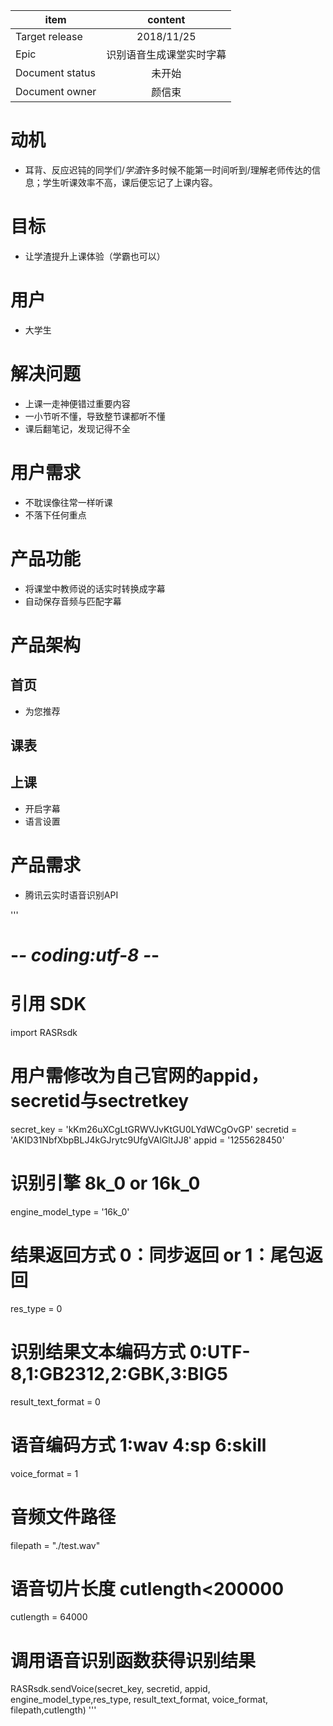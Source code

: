 item|content
--|:--:
Target release|2018/11/25
Epic| 识别语音生成课堂实时字幕
Document status|未开始
Document owner|颜信束


# 动机
* 耳背、反应迟钝的同学们/*学渣*许多时候不能第一时间听到/理解老师传达的信息；学生听课效率不高，课后便忘记了上课内容。

# 目标
* 让学渣提升上课体验（学霸也可以）

# 用户
* 大学生

# 解决问题
* 上课一走神便错过重要内容
* 一小节听不懂，导致整节课都听不懂
* 课后翻笔记，发现记得不全

# 用户需求
* 不耽误像往常一样听课
* 不落下任何重点

# 产品功能
* 将课堂中教师说的话实时转换成字幕
* 自动保存音频与匹配字幕

# 产品架构
## 首页
* 为您推荐
## 课表
## 上课
* 开启字幕
* 语言设置

# 产品需求
* 腾讯云实时语音识别API


'''
# -*- coding:utf-8 -*-
# 引用 SDK
import RASRsdk

# 用户需修改为自己官网的appid，secretid与sectretkey
secret_key = 'kKm26uXCgLtGRWVJvKtGU0LYdWCgOvGP'
secretid = 'AKID31NbfXbpBLJ4kGJrytc9UfgVAlGltJJ8'
appid = '1255628450'

# 识别引擎 8k_0 or 16k_0
engine_model_type = '16k_0'
# 结果返回方式 0：同步返回 or 1：尾包返回
res_type = 0
# 识别结果文本编码方式 0:UTF-8,1:GB2312,2:GBK,3:BIG5
result_text_format = 0
#  语音编码方式 1:wav 4:sp 6:skill
voice_format = 1
# 音频文件路径
filepath = "./test.wav"
# 语音切片长度 cutlength<200000
cutlength = 64000
# 调用语音识别函数获得识别结果
RASRsdk.sendVoice(secret_key, secretid, appid, engine_model_type,res_type, result_text_format, voice_format, filepath,cutlength)
'''
